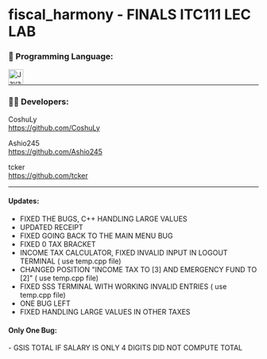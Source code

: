 # fiscal_harmony - FINALS ITC111 LEC LAB

### 📍 Programming Language:


 <img align="left" alt="Java" width="30px" style="padding-right:10px;" src="https://cdn.jsdelivr.net/gh/devicons/devicon/icons/cplusplus/cplusplus-plain.svg"/><br>

 ---


<h3 align="left"> 👨‍💻 Developers:</h3>

CoshuLy<br>
https://github.com/CoshuLy

Ashio245<br>
https://github.com/Ashio245

tcker<br>
https://github.com/tcker

---

<h4 align="left"> Updates:</h4>

- FIXED THE BUGS, C++ HANDLING LARGE VALUES <br>
- UPDATED RECEIPT
- FIXED GOING BACK TO THE MAIN MENU BUG
- FIXED 0 TAX BRACKET 
- INCOME TAX CALCULATOR, FIXED INVALID INPUT IN LOGOUT TERMINAL ( use temp.cpp file)
- CHANGED POSITION "INCOME TAX TO [3] AND EMERGENCY FUND TO [2]" ( use temp.cpp file)
- FIXED SSS TERMINAL WITH WORKING INVALID ENTRIES ( use temp.cpp file)
- ONE BUG LEFT
- FIXED HANDLING LARGE VALUES IN OTHER TAXES

<h4 align="left"> Only One Bug: </h4>
- GSIS TOTAL IF SALARY IS ONLY 4 DIGITS DID NOT COMPUTE TOTAL



  
